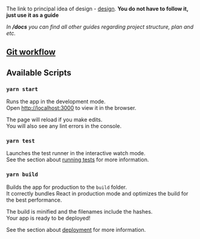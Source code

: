 The link to principal idea of design - [design](https://symu.co/freebies/templates-4/merkury-dashboard-psd-template/). **You do not have to follow it, just use it as a guide**

*In **/docs** you can find all other guides regarding project structure, plan and etc.*


## [Git workflow](https://github.com/Dev-incubator/DIMS.UI-6/wiki/Git-workflow) 


## Available Scripts

### `yarn start`

Runs the app in the development mode.<br />
Open [http://localhost:3000](http://localhost:3000) to view it in the browser.

The page will reload if you make edits.<br />
You will also see any lint errors in the console.

### `yarn test`

Launches the test runner in the interactive watch mode.<br />
See the section about [running tests](https://facebook.github.io/create-react-app/docs/running-tests) for more information.

### `yarn build`

Builds the app for production to the `build` folder.<br />
It correctly bundles React in production mode and optimizes the build for the best performance.

The build is minified and the filenames include the hashes.<br />
Your app is ready to be deployed!

See the section about [deployment](https://facebook.github.io/create-react-app/docs/deployment) for more information.
